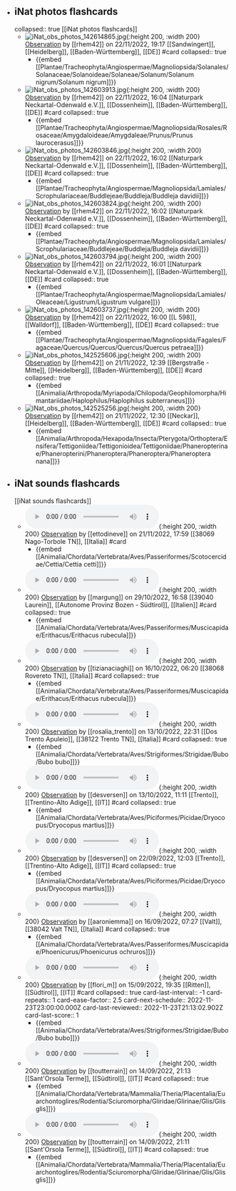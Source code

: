 

- ## iNat photos flashcards
  collapsed:: true
  [[iNat photos flashcards]]
	- ![iNat_obs_photos_142614865.jpg](../assets/iNat_photos/iNat_obs_photos_142614865.jpg){:height 200, :width 200}
	  [Observation](https://www.inaturalist.org/observations/142614865) by [[rhem42]] on 22/11/2022, 19:17 
	  [[Sandwingert]], [[Heidelberg]], [[Baden-Württemberg]], [[DE]] #card
	  collapsed:: true
		- {{embed [[Plantae/Tracheophyta/Angiospermae/Magnoliopsida/Solanales/Solanaceae/Solanoideae/Solaneae/Solanum/Solanum nigrum/Solanum nigrum]]}}
	- ![iNat_obs_photos_142603913.jpg](../assets/iNat_photos/iNat_obs_photos_142603913.jpg){:height 200, :width 200}
	  [Observation](https://www.inaturalist.org/observations/142603913) by [[rhem42]] on 22/11/2022, 16:04 
	  [[Naturpark Neckartal-Odenwald e.V.]], [[Dossenheim]], [[Baden-Württemberg]], [[DE]] #card
	  collapsed:: true
		- {{embed [[Plantae/Tracheophyta/Angiospermae/Magnoliopsida/Rosales/Rosaceae/Amygdaloideae/Amygdaleae/Prunus/Prunus laurocerasus]]}}
	- ![iNat_obs_photos_142603846.jpg](../assets/iNat_photos/iNat_obs_photos_142603846.jpg){:height 200, :width 200}
	  [Observation](https://www.inaturalist.org/observations/142603846) by [[rhem42]] on 22/11/2022, 16:02 
	  [[Naturpark Neckartal-Odenwald e.V.]], [[Dossenheim]], [[Baden-Württemberg]], [[DE]] #card
	  collapsed:: true
		- {{embed [[Plantae/Tracheophyta/Angiospermae/Magnoliopsida/Lamiales/Scrophulariaceae/Buddlejeae/Buddleja/Buddleja davidii]]}}
	- ![iNat_obs_photos_142603824.jpg](../assets/iNat_photos/iNat_obs_photos_142603824.jpg){:height 200, :width 200}
	  [Observation](https://www.inaturalist.org/observations/142603824) by [[rhem42]] on 22/11/2022, 16:02 
	  [[Naturpark Neckartal-Odenwald e.V.]], [[Dossenheim]], [[Baden-Württemberg]], [[DE]] #card
	  collapsed:: true
		- {{embed [[Plantae/Tracheophyta/Angiospermae/Magnoliopsida/Lamiales/Scrophulariaceae/Buddlejeae/Buddleja/Buddleja davidii]]}}
	- ![iNat_obs_photos_142603794.jpg](../assets/iNat_photos/iNat_obs_photos_142603794.jpg){:height 200, :width 200}
	  [Observation](https://www.inaturalist.org/observations/142603794) by [[rhem42]] on 22/11/2022, 16:01 
	  [[Naturpark Neckartal-Odenwald e.V.]], [[Dossenheim]], [[Baden-Württemberg]], [[DE]] #card
	  collapsed:: true
		- {{embed [[Plantae/Tracheophyta/Angiospermae/Magnoliopsida/Lamiales/Oleaceae/Ligustrum/Ligustrum vulgare]]}}
	- ![iNat_obs_photos_142603737.jpg](../assets/iNat_photos/iNat_obs_photos_142603737.jpg){:height 200, :width 200}
	  [Observation](https://www.inaturalist.org/observations/142603737) by [[rhem42]] on 22/11/2022, 16:00 
	  [[L 598]], [[Walldorf]], [[Baden-Württemberg]], [[DE]] #card
	  collapsed:: true
		- {{embed [[Plantae/Tracheophyta/Angiospermae/Magnoliopsida/Fagales/Fagaceae/Quercus/Quercus/Quercus/Quercus petraea]]}}
	- ![iNat_obs_photos_142525606.jpg](../assets/iNat_photos/iNat_obs_photos_142525606.jpg){:height 200, :width 200}
	  [Observation](https://www.inaturalist.org/observations/142525606) by [[rhem42]] on 21/11/2022, 12:39 
	  [[Bergstraße - Mitte]], [[Heidelberg]], [[Baden-Württemberg]], [[DE]] #card
	  collapsed:: true
		- {{embed [[Animalia/Arthropoda/Myriapoda/Chilopoda/Geophilomorpha/Himantariidae/Haplophilus/Haplophilus subterraneus]]}}
	- ![iNat_obs_photos_142525256.jpg](../assets/iNat_photos/iNat_obs_photos_142525256.jpg){:height 200, :width 200}
	  [Observation](https://www.inaturalist.org/observations/142525256) by [[rhem42]] on 21/11/2022, 12:30 
	  [[Neckar]], [[Heidelberg]], [[Baden-Württemberg]], [[DE]] #card
	  collapsed:: true
		- {{embed [[Animalia/Arthropoda/Hexapoda/Insecta/Pterygota/Orthoptera/Ensifera/Tettigoniidea/Tettigonioidea/Tettigoniidae/Phaneropterinae/Phaneropterini/Phaneroptera/Phaneroptera/Phaneroptera nana]]}}
- ## iNat sounds flashcards
  [[iNat sounds flashcards]]
	- ![iNat_obs_sounds_142540501.mp3](../assets/iNat_sounds/iNat_obs_sounds_142540501.mp3){:height 200, :width 200}
	  [Observation](https://www.inaturalist.org/observations/142540501) by [[ettodineve]] on 21/11/2022, 17:59 
	  [[38069 Nago-Torbole TN]], [[Italia]] #card
		- {{embed [[Animalia/Chordata/Vertebrata/Aves/Passeriformes/Scotocercidae/Cettia/Cettia cetti]]}}
	- ![iNat_obs_sounds_140384111.m4a](../assets/iNat_sounds/iNat_obs_sounds_140384111.m4a){:height 200, :width 200}
	  [Observation](https://www.inaturalist.org/observations/140384111) by [[margung]] on 29/10/2022, 16:58 
	  [[39040 Laurein]], [[Autonome Provinz Bozen - Südtirol]], [[Italien]] #card
	  collapsed:: true
		- {{embed [[Animalia/Chordata/Vertebrata/Aves/Passeriformes/Muscicapidae/Erithacus/Erithacus rubecula]]}}
	- ![iNat_obs_sounds_138931219.wav](../assets/iNat_sounds/iNat_obs_sounds_138931219.wav){:height 200, :width 200}
	  [Observation](https://www.inaturalist.org/observations/138931219) by [[tizianaciaghi]] on 16/10/2022, 06:20 
	  [[38068 Rovereto TN]], [[Italia]] #card
	  collapsed:: true
		- {{embed [[Animalia/Chordata/Vertebrata/Aves/Passeriformes/Muscicapidae/Erithacus/Erithacus rubecula]]}}
	- ![iNat_obs_sounds_138648409.m4a](../assets/iNat_sounds/iNat_obs_sounds_138648409.m4a){:height 200, :width 200}
	  [Observation](https://www.inaturalist.org/observations/138648409) by [[rosalia_trento]] on 13/10/2022, 22:31 
	  [[Dos Trento Apuleio]], [[38122 Trento TN]], [[Italia]] #card
	  collapsed:: true
		- {{embed [[Animalia/Chordata/Vertebrata/Aves/Strigiformes/Strigidae/Bubo/Bubo bubo]]}}
	- ![iNat_obs_sounds_138593094.wav](../assets/iNat_sounds/iNat_obs_sounds_138593094.wav){:height 200, :width 200}
	  [Observation](https://www.inaturalist.org/observations/138593094) by [[desversen]] on 13/10/2022, 11:11 
	  [[Trento]], [[Trentino-Alto Adige]], [[IT]] #card
	  collapsed:: true
		- {{embed [[Animalia/Chordata/Vertebrata/Aves/Piciformes/Picidae/Dryocopus/Dryocopus martius]]}}
	- ![iNat_obs_sounds_136018958.wav](../assets/iNat_sounds/iNat_obs_sounds_136018958.wav){:height 200, :width 200}
	  [Observation](https://www.inaturalist.org/observations/136018958) by [[desversen]] on 22/09/2022, 12:03 
	  [[Trento]], [[Trentino-Alto Adige]], [[IT]] #card
	  collapsed:: true
		- {{embed [[Animalia/Chordata/Vertebrata/Aves/Piciformes/Picidae/Dryocopus/Dryocopus martius]]}}
	- ![iNat_obs_sounds_135214909.m4a](../assets/iNat_sounds/iNat_obs_sounds_135214909.m4a){:height 200, :width 200}
	  [Observation](https://www.inaturalist.org/observations/135214909) by [[aaroniemma]] on 16/09/2022, 07:27 
	  [[Valt]], [[38042 Valt TN]], [[Italia]] #card
	  collapsed:: true
		- {{embed [[Animalia/Chordata/Vertebrata/Aves/Passeriformes/Muscicapidae/Phoenicurus/Phoenicurus ochruros]]}}
	- ![iNat_obs_sounds_135142532.m4a](../assets/iNat_sounds/iNat_obs_sounds_135142532.m4a){:height 200, :width 200}
	  [Observation](https://www.inaturalist.org/observations/135142532) by [[flori_m]] on 15/09/2022, 19:35 
	  [[Ritten]], [[Südtirol]], [[IT]] #card
	  collapsed:: true
	  card-last-interval:: -1
	  card-repeats:: 1
	  card-ease-factor:: 2.5
	  card-next-schedule:: 2022-11-23T23:00:00.000Z
	  card-last-reviewed:: 2022-11-23T21:13:02.902Z
	  card-last-score:: 1
		- {{embed [[Animalia/Chordata/Vertebrata/Aves/Strigiformes/Strigidae/Bubo/Bubo bubo]]}}
	- ![iNat_obs_sounds_135024738.m4a](../assets/iNat_sounds/iNat_obs_sounds_135024738.m4a){:height 200, :width 200}
	  [Observation](https://www.inaturalist.org/observations/135024738) by [[toutterrain]] on 14/09/2022, 21:13 
	  [[Sant'Orsola Terme]], [[Südtirol]], [[IT]] #card
	  collapsed:: true
		- {{embed [[Animalia/Chordata/Vertebrata/Mammalia/Theria/Placentalia/Euarchontoglires/Rodentia/Sciuromorpha/Gliridae/Glirinae/Glis/Glis glis]]}}
	- ![iNat_obs_sounds_135024465.m4a](../assets/iNat_sounds/iNat_obs_sounds_135024465.m4a){:height 200, :width 200}
	  [Observation](https://www.inaturalist.org/observations/135024465) by [[toutterrain]] on 14/09/2022, 21:11 
	  [[Sant'Orsola Terme]], [[Südtirol]], [[IT]] #card
	  collapsed:: true
		- {{embed [[Animalia/Chordata/Vertebrata/Mammalia/Theria/Placentalia/Euarchontoglires/Rodentia/Sciuromorpha/Gliridae/Glirinae/Glis/Glis glis]]}}
